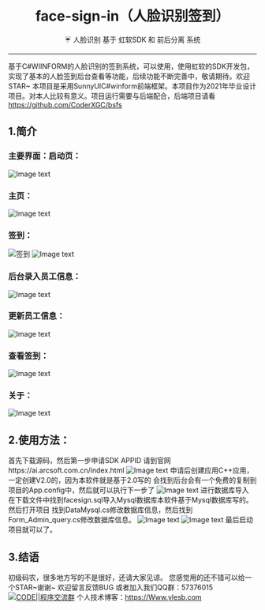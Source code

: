 <h1 align="center" style="text-align:center;">
  face-sign-in（人脸识别签到）
</h1>
 
<p align="center">☔ 人脸识别 基于 虹软SDK 和 前后分离 系统</p>

---
基于C#WIINFORM的人脸识别的签到系统，可以使用，使用虹软的SDK开发包，实现了基本的人脸签到后台查看等功能，后续功能不断完善中，敬请期待。欢迎STAR~
本项目是采用SunnyUIC#winform前端框架。本项目作为2021年毕业设计项目。对本人比较有意义。项目运行需要与后端配合，后端项目请看 https://github.com/CoderXGC/bsfs
## 1.简介
### 主要界面：启动页：
![Image text](https://github.com/xgc1210/face-sign-in/blob/master/img/qidong.png)
### 主页：
![Image text](https://github.com/xgc1210/face-sign-in/blob/master/img/zhuye.png)
### 签到：
![签到](https://github.com/xgc1210/face-sign-in/blob/master/img/signin.png)
![Image text](https://github.com/xgc1210/face-sign-in/blob/master/img/sign2.png)
### 后台录入员工信息：
![Image text](https://github.com/xgc1210/face-sign-in/blob/master/img/insert.png)
### 更新员工信息：
![Image text](https://github.com/xgc1210/face-sign-in/blob/master/img/insert.png)
### 查看签到：
![Image text](https://github.com/xgc1210/face-sign-in/blob/master/img/query.png)
### 关于：
![Image text](https://github.com/xgc1210/face-sign-in/blob/master/img/about.png)
## 2.使用方法：
首先下载源码，然后第一步申请SDK APPID
请到官网https://ai.arcsoft.com.cn/index.html
![Image text](https://github.com/xgc1210/face-sign-in/blob/master/img/used1.png)
申请后创建应用C++应用，一定创建V2.0的，因为本软件就是基于2.0写的
会找到后台会有一个免费的复制到项目的App.config中，然后就可以执行下一步了
![Image text](https://github.com/xgc1210/face-sign-in/blob/master/img/used2.png)
进行数据库导入
在下载文件中找到facesign.sql导入Mysql数据库本软件基于Mysql数据库写的。
然后打开项目
找到DataMysql.cs修改数据库信息，然后找到Form_Admin_query.cs修改数据库信息。
![Image text](https://github.com/xgc1210/face-sign-in/blob/master/img/used3.png)
![Image text](https://github.com/xgc1210/face-sign-in/blob/master/img/used4.png)
最后启动项目就可以了。

## 3.结语
初级码农，很多地方写的不是很好，还请大家见谅。
您感觉用的还不错可以给一个STAR~谢谢~
欢迎留言反馈BUG
或者加入我们QQ群：57376015<a target="_blank" href="https://qm.qq.com/cgi-bin/qm/qr?k=MmRCU6Iv3Le004sO9jkiFv3eTtVJbU2t&jump_from=webapi"><img border="0" src="//pub.idqqimg.com/wpa/images/group.png" alt="CODE||程序交流群" title="CODE||程序交流群"></a>
个人技术博客：https://Www.ylesb.com
